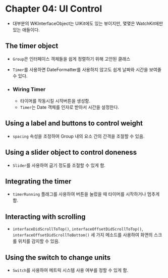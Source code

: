 # Chapter 04: UI Control

- 대부분의 WKInterfaceObject는 UIKit에도 있는 뷰이지만, 몇몇은 WatchKit에만 있는 애들이다.

## The timer object
- `Group`은 인터페이스 객체들을 쉽게 정렬하기 위해 고안된 클래스
- `Timer`를 사용하면 DateFormatter를 사용하지 않고도 쉽게 날짜와 시간을 보여줄 수 있다.

- ### Wiring Timer
  - 타이머를 작동시킬 시작버튼을 생성함.
  - `Timer`는 Date 객체를 인자로 받아서 시간을 설정한다.
  
## Using a label and buttons to control weight
  - `spacing` 속성을 조정하여 Group 내의 요소 간의 간격을 조절할 수 있음.

## Using a slider object to control doneness
  - `Slider`를 사용하여 굽기 정도를 조절할 수 있게 함.

## Integrating the timer
  - `timerRunning` 플래그를 사용하여 버튼을 눌렀을 때 타이머를 시작하거나 멈추게 함.

## Interacting with scrolling
  - `interfaceDidScrollToTop()`, `interfaceOffsetDidScrollToTop()`, `interfaceOffsetDidScrollToBottom()` 세 가지 메소드를 사용하여 화면의 스크롤 위치를 감지할 수 있음.
  
## Using the switch to change units
  - `Switch`를 사용하여 메트릭 시스템 사용 여부를 정할 수 있게 함.
  
 
